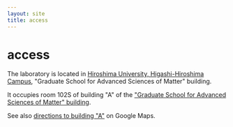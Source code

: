 ```yaml
---
layout: site
title: access
---
```


# access

The laboratory is located in
[Hiroshima University, Higashi-Hiroshima Campus](http://www.hiroshima-u.ac.jp/en/top/access/index.html#higashi_hiroshima),
"Graduate School for Advanced Sciences of Matter" building.

It occupies room 102S of building "A" of the ["Graduate School for Advanced Sciences of Matter" building](http://www.hiroshima-u.ac.jp/add_html/access/en/saijyo1.html).

See also <a href="https://www.google.com/maps/dir//34.4052436,132.7162125/@34.4058559,132.7138277,17z/data=!3m1!4b1" target="_blank">directions to building "A"</a> on Google Maps.

